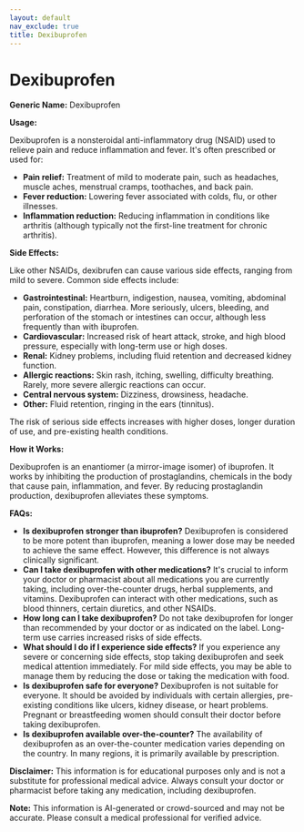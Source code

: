 ```yaml
---
layout: default
nav_exclude: true
title: Dexibuprofen
---
```


# Dexibuprofen

**Generic Name:** Dexibuprofen

**Usage:**

Dexibuprofen is a nonsteroidal anti-inflammatory drug (NSAID) used to relieve pain and reduce inflammation and fever.  It's often prescribed or used for:

* **Pain relief:**  Treatment of mild to moderate pain, such as headaches, muscle aches, menstrual cramps, toothaches, and back pain.
* **Fever reduction:**  Lowering fever associated with colds, flu, or other illnesses.
* **Inflammation reduction:** Reducing inflammation in conditions like arthritis (although typically not the first-line treatment for chronic arthritis).


**Side Effects:**

Like other NSAIDs, dexibrufen can cause various side effects, ranging from mild to severe.  Common side effects include:

* **Gastrointestinal:**  Heartburn, indigestion, nausea, vomiting, abdominal pain, constipation, diarrhea.  More seriously, ulcers, bleeding, and perforation of the stomach or intestines can occur, although less frequently than with ibuprofen.
* **Cardiovascular:** Increased risk of heart attack, stroke, and high blood pressure, especially with long-term use or high doses.
* **Renal:** Kidney problems, including fluid retention and decreased kidney function.
* **Allergic reactions:** Skin rash, itching, swelling, difficulty breathing.  Rarely, more severe allergic reactions can occur.
* **Central nervous system:** Dizziness, drowsiness, headache.
* **Other:**  Fluid retention, ringing in the ears (tinnitus).

The risk of serious side effects increases with higher doses, longer duration of use, and pre-existing health conditions.


**How it Works:**

Dexibuprofen is an enantiomer (a mirror-image isomer) of ibuprofen. It works by inhibiting the production of prostaglandins, chemicals in the body that cause pain, inflammation, and fever.  By reducing prostaglandin production, dexibuprofen alleviates these symptoms.


**FAQs:**

* **Is dexibuprofen stronger than ibuprofen?**  Dexibuprofen is considered to be more potent than ibuprofen, meaning a lower dose may be needed to achieve the same effect. However, this difference is not always clinically significant.
* **Can I take dexibuprofen with other medications?**  It's crucial to inform your doctor or pharmacist about all medications you are currently taking, including over-the-counter drugs, herbal supplements, and vitamins.  Dexibuprofen can interact with other medications, such as blood thinners, certain diuretics, and other NSAIDs.
* **How long can I take dexibuprofen?**  Do not take dexibuprofen for longer than recommended by your doctor or as indicated on the label.  Long-term use carries increased risks of side effects.
* **What should I do if I experience side effects?**  If you experience any severe or concerning side effects, stop taking dexibuprofen and seek medical attention immediately.  For mild side effects, you may be able to manage them by reducing the dose or taking the medication with food.
* **Is dexibuprofen safe for everyone?**  Dexibuprofen is not suitable for everyone.  It should be avoided by individuals with certain allergies, pre-existing conditions like ulcers, kidney disease, or heart problems. Pregnant or breastfeeding women should consult their doctor before taking dexibuprofen.
* **Is dexibuprofen available over-the-counter?**  The availability of dexibuprofen as an over-the-counter medication varies depending on the country. In many regions, it is primarily available by prescription.


**Disclaimer:** This information is for educational purposes only and is not a substitute for professional medical advice.  Always consult your doctor or pharmacist before taking any medication, including dexibuprofen.


**Note:** This information is AI-generated or crowd-sourced and may not be accurate. Please consult a medical professional for verified advice.